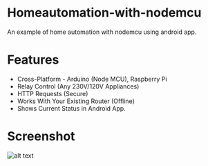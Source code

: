 # Homeautomation-with-nodemcu
An example of home automation with nodemcu using android app.

# Features
+ Cross-Platform - Arduino (Node MCU), Raspberry Pi
+ Relay Control (Any 230V/120V Appliances)
+ HTTP Requests (Secure)
+ Works With Your Existing Router (Offline)
+ Shows Current Status in Android App.

# Screenshot 
![alt text](https://github.com/meet30997/Homeautomation-with-nodemcu/blob/master/Screenshot_20180703-105307_HomeAutomation.jpg "Logo Title Text 1")


